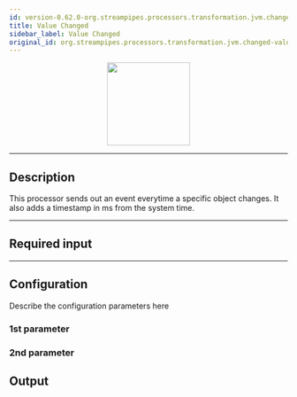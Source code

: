 ```yaml
---
id: version-0.62.0-org.streampipes.processors.transformation.jvm.changed-value
title: Value Changed
sidebar_label: Value Changed
original_id: org.streampipes.processors.transformation.jvm.changed-value
---
```




<p align="center"> 
    <img src="/img/pipeline-elements/org.streampipes.processors.transformation.jvm.changed-value/icon.png" width="150px;" class="pe-image-documentation"/>
</p>

***

## Description

This processor sends out an event everytime a specific object changes. It also adds a timestamp in ms from the system time.

***

## Required input


***

## Configuration

Describe the configuration parameters here

### 1st parameter


### 2nd parameter

## Output